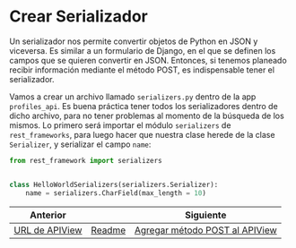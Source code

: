 # Crear Serializador

Un serializador nos permite convertir objetos de Python en JSON y viceversa. Es similar a un formulario de Django, en el que se definen los campos que se quieren convertir en JSON. Entonces, si tenemos planeado recibir información mediante el método POST, es indispensable tener el serializador.

Vamos a crear un archivo llamado `serializers.py` dentro de la app `profiles_api`. Es buena práctica tener todos los serializadores dentro de dicho archivo, para no tener problemas al momento de la búsqueda de los mismos. Lo primero será importar el módulo `serializers` de `rest_frameworks`, para luego hacer que nuestra clase herede de la clase `Serializer`, y serializar el campo `name`:

```py
from rest_framework import serializers


class HelloWorldSerializers(serializers.Serializer):
    name = serializers.CharField(max_length = 10)
```

| Anterior |                        | Siguiente                                   |
| -------- | ---------------------- | ------------------------------------------- |
| [URL de APIView](10_URL_APIView.md) | [Readme](../README.md) | [Agregar método POST al APIView](12_Agregar_Metodo_POST_APIView.md) |
